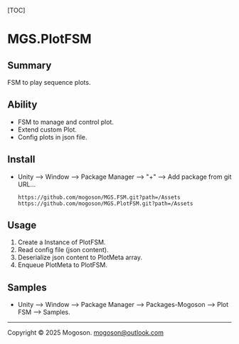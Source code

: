 [TOC]

# MGS.PlotFSM

## Summary

FSM to play sequence plots.

## Ability

- FSM to manage and control plot.
- Extend custom Plot.
- Config plots in json file.

## Install

- Unity --> Window --> Package Manager --> "+" --> Add package from git URL...

  ```text
  https://github.com/mogoson/MGS.FSM.git?path=/Assets
  https://github.com/mogoson/MGS.PlotFSM.git?path=/Assets
  ```

## Usage

1. Create a Instance of PlotFSM.
1. Read config file (json content).
1. Deserialize json content to PlotMeta array.
1. Enqueue PlotMeta to PlotFSM.

## Samples

- Unity --> Window --> Package Manager --> Packages-Mogoson --> Plot FSM --> Samples.

---

Copyright © 2025 Mogoson.	mogoson@outlook.com
